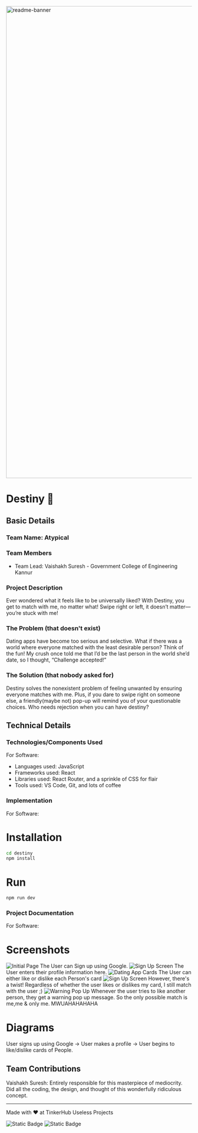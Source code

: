 <img width="1280" alt="readme-banner" src="https://github.com/user-attachments/assets/35332e92-44cb-425b-9dff-27bcf1023c6c">

# Destiny 🎯


## Basic Details
### Team Name: Atypical


### Team Members
- Team Lead: Vaishakh Suresh - Government College of Engineering Kannur

### Project Description
Ever wondered what it feels like to be universally liked? With Destiny, you get to match with me, no matter what! Swipe right or left, it doesn’t matter—you’re stuck with me!

### The Problem (that doesn't exist)
Dating apps have become too serious and selective. What if there was a world where everyone matched with the least desirable person? Think of the fun! My crush once told me that I’d be the last person in the world she’d date, so I thought, “Challenge accepted!”

### The Solution (that nobody asked for)
Destiny solves the nonexistent problem of feeling unwanted by ensuring everyone matches with me. Plus, if you dare to swipe right on someone else, a friendly(maybe not) pop-up will remind you of your questionable choices. Who needs rejection when you can have destiny?

## Technical Details
### Technologies/Components Used
For Software:
- Languages used: JavaScript
- Frameworks used: React
- Libraries used: React Router, and a sprinkle of CSS for flair
- Tools used: VS Code, Git, and lots of coffee

### Implementation
For Software:
# Installation
```bash
cd destiny
npm install
```

# Run
```bash
npm run dev
```

### Project Documentation
For Software:

# Screenshots
<img alt="Initial Page" src="https://i.ibb.co/YRV13cW/Whats-App-Image-2024-10-26-at-17-43-10.jpg">
The User can Sign up using Google.

<img alt="Sign Up Screen" src="https://i.ibb.co/8xBpyg7/Whats-App-Image-2024-10-26-at-17-43-11.jpg">
The User enters their profile information here.

<img alt="Dating App Cards" src="https://i.ibb.co/gjyLmQc/Whats-App-Image-2024-10-26-at-17-43-11-1.jpg">
The User can either like or dislike each Person's card

<img alt="Sign Up Screen" src="https://i.ibb.co/t4z27yz/Whats-App-Image-2024-10-26-at-17-43-12.jpg">
However, there's a twist! Regardless of whether the user likes or dislikes my card, I still match with the user ;)

<img alt="Warning Pop Up" src="https://i.ibb.co/qdsdb2Y/Whats-App-Image-2024-10-26-at-17-43-12-1.jpg">
Whenever the user tries to like another person, they get a warning pop up message. So the only possible match is me,me & only me. MWUAHAHAHAHA


# Diagrams
User signs up using Google -> User makes a profile -> User begins to like/dislike cards of People.


## Team Contributions
Vaishakh Suresh: Entirely responsible for this masterpiece of mediocrity. Did all the coding, the design, and thought of this wonderfully ridiculous concept.

---
Made with ❤️ at TinkerHub Useless Projects 

![Static Badge](https://img.shields.io/badge/TinkerHub-24?color=%23000000&link=https%3A%2F%2Fwww.tinkerhub.org%2F)
![Static Badge](https://img.shields.io/badge/UselessProject--24-24?link=https%3A%2F%2Fwww.tinkerhub.org%2Fevents%2FQ2Q1TQKX6Q%2FUseless%2520Projects)



